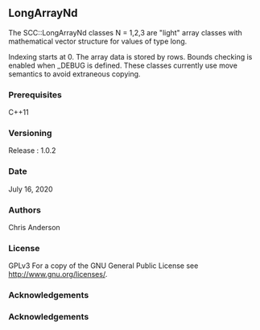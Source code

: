 ## LongArrayNd

The SCC::LongArrayNd classes N = 1,2,3 are "light" array classes with mathematical vector structure for values of type long. 

Indexing starts at 0.
The array data is stored by rows.
Bounds checking is enabled when _DEBUG is defined.
These classes currently use move semantics to avoid extraneous copying.

### Prerequisites
C++11
### Versioning
Release : 1.0.2
### Date
July 16, 2020
### Authors
Chris Anderson
### License
GPLv3  For a copy of the GNU General Public License see <http://www.gnu.org/licenses/>.
### Acknowledgements

### Acknowledgements





